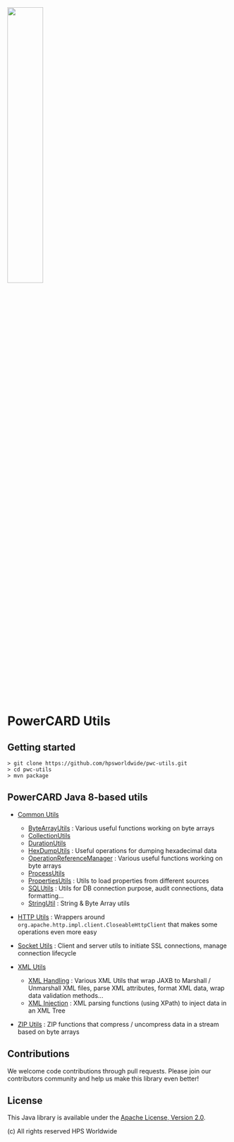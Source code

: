 <img src="https://www.hps-worldwide.com/sites/default/files/logo_hps_0.png" width="40%">

# PowerCARD Utils

## Getting started
```
> git clone https://github.com/hpsworldwide/pwc-utils.git
> cd pwc-utils
> mvn package
```

## PowerCARD Java 8-based utils 

* [Common Utils](./src/main/java/com/hpsworldwide/powercard/utils)
    * [ByteArrayUtils](./src/main/java/com/hpsworldwide/powercard/utils/ByteArrayUtil.java) : Various useful functions working on byte arrays
    * [CollectionUtils](./src/main/java/com/hpsworldwide/powercard/utils/CollectionUtils.java)
    * [DurationUtils](./src/main/java/com/hpsworldwide/powercard/utils/DurationUtils.java)
    * [HexDumpUtils](./src/main/java/com/hpsworldwide/powercard/utils/HexDumpUtils.java) : Useful operations for dumping hexadecimal data
    * [OperationReferenceManager](./src/main/java/com/hpsworldwide/powercard/utils/OperationReferenceManager.java) : Various useful functions working on byte arrays
    * [ProcessUtils](./src/main/java/com/hpsworldwide/powercard/utils/ProcessUtils.java)
    * [PropertiesUtils](./src/main/java/com/hpsworldwide/powercard/utils/PropertiesUtils.java) : Utils to load properties from different sources
    * [SQLUtils](./src/main/java/com/hpsworldwide/powercard/utils/SQL_Utils.java) : Utils for DB connection purpose, audit connections, data formatting...
    * [StringUtil](./src/main/java/com/hpsworldwide/powercard/utils/StringUtil.java) : String & Byte Array utils
    
* [HTTP Utils](./src/main/java/com/hpsworldwide/powercard/utils/http) : Wrappers around `org.apache.http.impl.client.CloseableHttpClient` that makes some operations even more easy

* [Socket Utils](./src/main/java/com/hpsworldwide/powercard/utils/socket) : Client and server utils to initiate SSL connections, manage connection lifecycle

* [XML Utils](./src/main/java/com/hpsworldwide/powercard/utils/xml)
   * [XML Handling](./src/main/java/com/hpsworldwide/powercard/utils/xml) : Various XML Utils that wrap JAXB to Marshall / Unmarshall XML files, parse XML attributes, format XML data, wrap data validation methods...
   * [XML Injection](./src/main/java/com/hpsworldwide/powercard/utils/xml/inject) : XML parsing functions (using XPath) to inject data in an XML Tree

* [ZIP Utils](./src/main/java/com/hpsworldwide/powercard/utils/zip) : ZIP functions that compress / uncompress data in a stream based on byte arrays

## Contributions

We welcome code contributions through pull requests. 
Please join our contributors community and help us make this library even better!

## License

This Java library is available under the [Apache License, Version 2.0](http://www.apache.org/licenses/LICENSE-2.0).

(c) All rights reserved HPS Worldwide